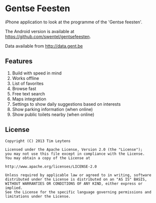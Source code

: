 Gentse Feesten
==============

iPhone application to look at the programme of the 'Gentse feesten'.

The Android version is available at https://github.com/swentel/gentsefeesten.

Data available from http://data.gent.be

Features
--------

1. Build with speed in mind
2. Works offline
3. List of favorites
4. Browse fast
5. Free text search
6. Maps integration
7. Settings to show daily suggestions based on interests
8. Show parking information (when online)
9. Show public toilets nearby (when online)


License
-------

    Copyright (C) 2013 Tim Leytens

    Licensed under the Apache License, Version 2.0 (the "License");
    you may not use this file except in compliance with the License.
    You may obtain a copy of the License at

    http://www.apache.org/licenses/LICENSE-2.0

    Unless required by applicable law or agreed to in writing, software
    distributed under the License is distributed on an "AS IS" BASIS,
    WITHOUT WARRANTIES OR CONDITIONS OF ANY KIND, either express or implied.
    See the License for the specific language governing permissions and
    limitations under the License.
